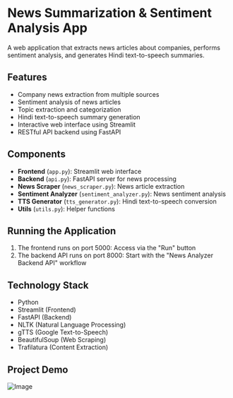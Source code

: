 
# News Summarization & Sentiment Analysis App

A web application that extracts news articles about companies, performs sentiment analysis, and generates Hindi text-to-speech summaries.

## Features

- Company news extraction from multiple sources
- Sentiment analysis of news articles
- Topic extraction and categorization
- Hindi text-to-speech summary generation
- Interactive web interface using Streamlit
- RESTful API backend using FastAPI

## Components

- **Frontend** (`app.py`): Streamlit web interface
- **Backend** (`api.py`): FastAPI server for news processing
- **News Scraper** (`news_scraper.py`): News article extraction
- **Sentiment Analyzer** (`sentiment_analyzer.py`): News sentiment analysis
- **TTS Generator** (`tts_generator.py`): Hindi text-to-speech conversion
- **Utils** (`utils.py`): Helper functions

## Running the Application

1. The frontend runs on port 5000: Access via the "Run" button
2. The backend API runs on port 8000: Start with the "News Analyzer Backend API" workflow

## Technology Stack

- Python
- Streamlit (Frontend)
- FastAPI (Backend)
- NLTK (Natural Language Processing)
- gTTS (Google Text-to-Speech)
- BeautifulSoup (Web Scraping)
- Trafilatura (Content Extraction)

## Project Demo

![Image](https://github.com/user-attachments/assets/c67bfa4e-894c-43c9-8ff3-37e25f57f506)
